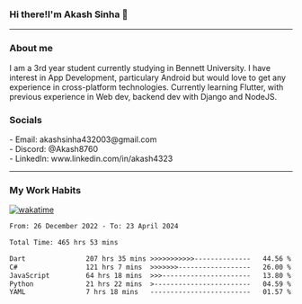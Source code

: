 <h3>Hi there!I'm Akash Sinha 👋</h3>

--- 

<h3>About me</h3>
I am a 3rd year student currently studying in Bennett University. I have interest in App Development, particulary Android but would love to get any experience in cross-platform technologies. Currently learning Flutter, with previous experience in Web dev, backend dev with Django and NodeJS.

<h3>Socials</h3>
 - Email: akashsinha432003@gmail.com<br>
 - Discord: @Akash8760<br>
 - LinkedIn: www.linkedin.com/in/akash4323<br>


---

<h3>My Work Habits</h3>

[![wakatime](https://wakatime.com/badge/user/938b2951-49cf-4810-9b9e-c17cde3d3343.svg)](https://wakatime.com/@938b2951-49cf-4810-9b9e-c17cde3d3343)

<!--START_SECTION:waka-->

```txt
From: 26 December 2022 - To: 23 April 2024

Total Time: 465 hrs 53 mins

Dart               207 hrs 35 mins >>>>>>>>>>>--------------   44.56 %
C#                 121 hrs 7 mins  >>>>>>>------------------   26.00 %
JavaScript         64 hrs 18 mins  >>>----------------------   13.80 %
Python             21 hrs 22 mins  >------------------------   04.59 %
YAML               7 hrs 18 mins   -------------------------   01.57 %
```

<!--END_SECTION:waka-->

